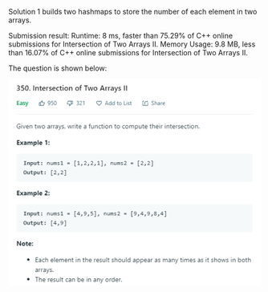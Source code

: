 Solution 1 builds two hashmaps to store the number of each element in two arrays.

Submission result: Runtime: 8 ms, faster than 75.29% of C++ online submissions for Intersection of Two Arrays II.
Memory Usage: 9.8 MB, less than 16.07% of C++ online submissions for Intersection of Two Arrays II.

The question is shown below:

![img](https://github.com/MingCheng991129/Solutions-to-Leetcode-Problems/blob/master/350.%20Intersection%20of%20Two%20Arrays%20II/question.png)
